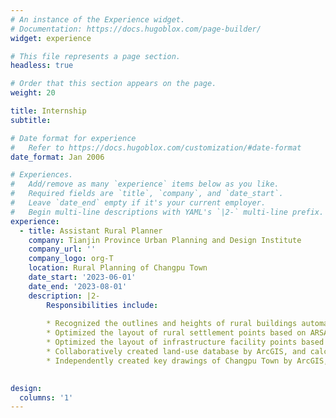```yaml
---
# An instance of the Experience widget.
# Documentation: https://docs.hugoblox.com/page-builder/
widget: experience

# This file represents a page section.
headless: true

# Order that this section appears on the page.
weight: 20

title: Internship
subtitle:

# Date format for experience
#   Refer to https://docs.hugoblox.com/customization/#date-format
date_format: Jan 2006

# Experiences.
#   Add/remove as many `experience` items below as you like.
#   Required fields are `title`, `company`, and `date_start`.
#   Leave `date_end` empty if it's your current employer.
#   Begin multi-line descriptions with YAML's `|2-` multi-line prefix.
experience:
  - title: Assistant Rural Planner
    company: Tianjin Province Urban Planning and Design Institute
    company_url: ''
    company_logo: org-T
    location: Rural Planning of Changpu Town
    date_start: '2023-06-01'
    date_end: '2023-08-01'
    description: |2-
        Responsibilities include:
        
        * Recognized the outlines and heights of rural buildings automatically utilizing Mapflow plugin in QGIS.
        * Optimized the layout of rural settlement points based on ARSA multi-agent model and spatial gravity model in NetLogo.
        * Optimized the layout of infrastructure facility points based on accessibility analysis utilizing UNA Toolbox (by City Form Lab) in ArcGIS. 
        * Collaboratively created land-use database by ArcGIS, and calculated various indicators such as agricultural, ecological, and construction spatial attributes.        
        * Independently created key drawings of Changpu Town by ArcGIS, including land-use plan, site plan, transportation route plan, infrastructure facilities plan, etc.
        

design:
  columns: '1'
---
```

